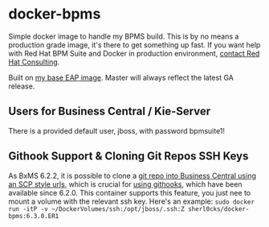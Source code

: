 # docker-bpms

Simple docker image to handle my BPMS build. This is by no means a production grade image, it's there to get something up fast. If you want help with Red Hat BPM Suite and Docker in production environment, [contact Red Hat Consulting](https://www.redhat.com/en/services/consulting/business-automation).

Built on [my base EAP image](https://hub.docker.com/r/sherl0cks/docker-eap/). Master will always reflect the latest GA release.

## Users for Business Central / Kie-Server
There is a provided default user, jboss, with password bpmsuite1!

## Githook Support & Cloning Git Repos SSH Keys

As BxMS 6.2.2, it is possible to clone a [git repo into Business Central using an SCP style urls](https://bugzilla.redhat.com/show_bug.cgi?id=1299619), which is crucial for [using githooks](https://bugzilla.redhat.com/show_bug.cgi?id=1066962), which have been available since 6.2.0. This container supports this feature, you just nee to mount a volume with the relevant ssh key. Here's an example:
`sudo docker run -itP -v ~/DockerVolumes/ssh:/opt/jboss/.ssh:Z sherl0cks/docker-bpms:6.3.0.ER1`
